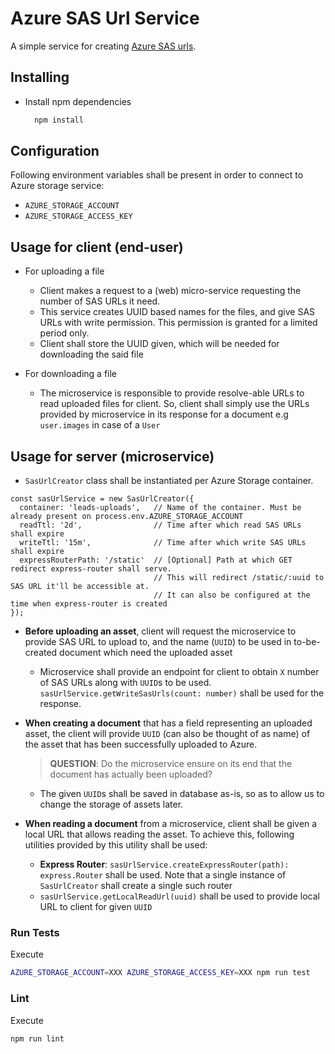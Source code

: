# Azure SAS Url Service

A simple service for creating [Azure SAS
urls](https://docs.microsoft.com/en-us/azure/storage/common/storage-dotnet-shared-access-signature-part-1#what-is-a-shared-access-signature).

## Installing

- Install npm dependencies

  ```sh
    npm install
  ```

## Configuration

Following environment variables shall be present in order to connect to Azure storage service:

- `AZURE_STORAGE_ACCOUNT`
- `AZURE_STORAGE_ACCESS_KEY`

## Usage for client (end-user)

- For uploading a file
    - Client makes a request to a (web) micro-service requesting the number of SAS URLs it need.
    - This service creates UUID based names for the files, and give SAS URLs with write permission.
      This permission is granted for a limited period only.
    - Client shall store the UUID given, which will be needed for downloading the said file

- For downloading a file
    - The microservice is responsible to provide resolve-able URLs to read uploaded files for
      client. So, client shall simply use the URLs provided by microservice in its response for a
      document e.g `user.images` in case of a `User`

## Usage for server (microservice)

- `SasUrlCreator` class shall be instantiated per Azure Storage container.
```
const sasUrlService = new SasUrlCreator({
  container: 'leads-uploads',   // Name of the container. Must be already present on process.env.AZURE_STORAGE_ACCOUNT
  readTtl: '2d',                // Time after which read SAS URLs shall expire
  writeTtl: '15m',              // Time after which write SAS URLs shall expire
  expressRouterPath: '/static'  // [Optional] Path at which GET redirect express-router shall serve.
                                // This will redirect /static/:uuid to SAS URL it'll be accessible at.
                                // It can also be configured at the time when express-router is created
});
```

- **Before uploading an asset**, client will request the microservice to provide SAS URL to upload
  to, and the name (`UUID`) to be used in to-be-created document which need the uploaded asset

    - Microservice shall provide an endpoint for client to obtain `X` number of SAS URLs along with
      `UUID`s to be used. `sasUrlService.getWriteSasUrls(count: number)` shall be used for the
      response.

- **When creating a document** that has a field representing an uploaded asset, the client will provide
  `UUID` (can also be thought of as name) of the asset that has been successfully uploaded to Azure.

  > **QUESTION**: Do the microservice ensure on its end that the document has actually been uploaded?

    - The given `UUID`s shall be saved in database as-is, so as to allow us to change the storage of
      assets later.

- **When reading a document** from a microservice, client shall be given a local URL that allows
  reading the asset. To achieve this, following utilities provided by this utility shall be used:

    - **Express Router**: `sasUrlService.createExpressRouter(path): express.Router` shall be used.
      Note that a single instance of `SasUrlCreator` shall create a single such router
    - `sasUrlService.getLocalReadUrl(uuid)` shall be used to provide local URL to client for given
      `UUID`

### Run Tests

Execute

  ```sh
  AZURE_STORAGE_ACCOUNT=XXX AZURE_STORAGE_ACCESS_KEY=XXX npm run test
  ```

### Lint

Execute

  ```sh
  npm run lint
  ```
